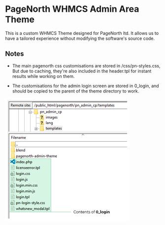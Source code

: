 # PageNorth WHMCS Admin Area Theme

This is a custom WHMCS Theme designed for PageNorth ltd. It allows us to have a tailored experience without modifying the software's source code.

## Notes

* The main pagenorth css customisations are stored in /css/pn-styles.css, But due to caching, they're also included in the header.tpl for instant results while working on them.

* The customisations for the admin login screen are stored in 0_login, and should be copied to the parent of the theme directory to work.

![Where files should be placed](img/pn-whmcs-admin-theme-directory.png?raw=true "Title")
